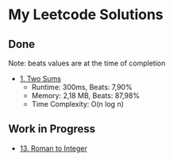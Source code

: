 # My Leetcode Solutions

## Done
Note: beats values are at the time of completion

- [1. Two Sums](https://github.com/LunarAkai/leetcode/tree/main/two_sums)
    - Runtime: 300ms, Beats: 7,90%
    - Memory: 2,18 MB, Beats: 87,98%
    - Time Complexity: O(n log n)


## Work in Progress

- [13. Roman to Integer](https://github.com/LunarAkai/leetcode/tree/main/roman_to_integer)

